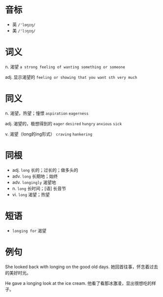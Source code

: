 # 音标

- 英 `/'lɒŋɪŋ/`
- 美 `/'lɔŋɪŋ/`

# 词义

n. 渴望
`a strong feeling of wanting something or someone`

adj. 显示渴望的
`feeling or showing that you want sth very much`

# 同义

n. 渴望，热望；憧憬
`aspiration` `eagerness`

adj. 渴望的，极想得到的
`eager` `desired` `hungry` `anxious` `sick`

v. 渴望（long的ing形式）
`craving` `hankering`

# 同根

- adj. `long` 长的；过长的；做多头的
- adv. `long` 长期地；始终
- adv. `longingly` 渴望地
- n. `long` 长时间；[语] 长音节
- vi. `long` 渴望；热望

# 短语

- `longing for` 渴望

# 例句

She looked back with longing on the good old days.
她回首往事，怀念着过去的美好时光。

He gave a longing look at the ice cream.
他看了看那冰激凌，显出很想吃的样子。


